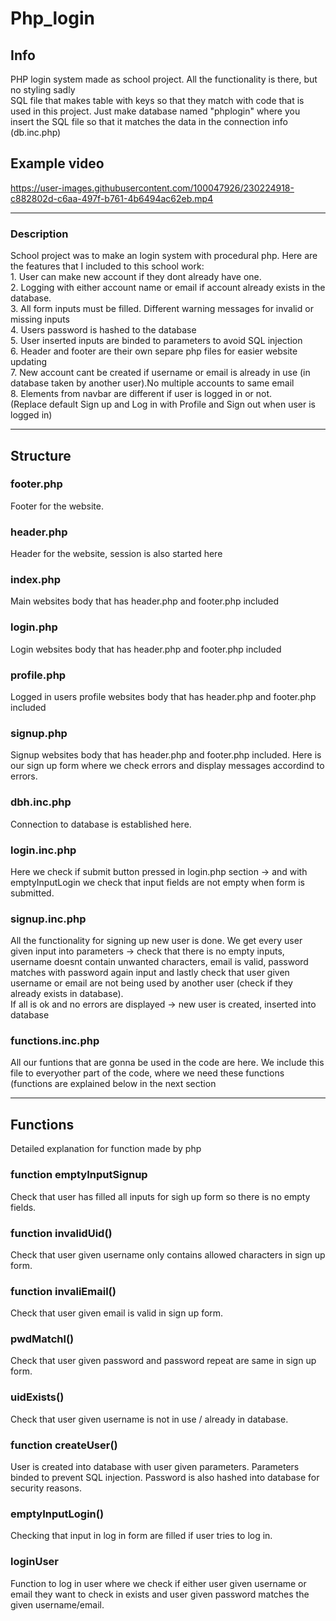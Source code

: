 # Php_login
<h2> Info </h2>
<div>PHP login system made as school project. All the functionality is there, but no styling sadly </div>
<div>SQL file that makes table with keys so that they match with code that is used in this project. Just make database named "phplogin" where you insert the SQL file so that it matches the data in the connection info (db.inc.php) </div>


<h2> Example video</h2>


https://user-images.githubusercontent.com/100047926/230224918-c882802d-c6aa-497f-b761-4b6494ac62eb.mp4


<hr>
<h3>Description </h3>
<div> School project was to make an login system with procedural php. Here are the features that I included to this school work: </div>
<div>1. User can make new account if they dont already have one.</div>
<div>2. Logging with either account name or email if account already exists in the database.</div>
<div>3. All form inputs must be filled. Different warning messages for invalid or missing inputs</div>
<div>4. Users password is hashed to the database</div>
<div>5. User inserted inputs are binded to parameters to avoid SQL injection</div>
<div>6. Header and footer are their own separe php files for easier website updating</div>
<div>7. New account cant be created if username or email is already in use (in database taken by another user).No multiple accounts to same email</div>
<div>8. Elements from navbar are different if user is logged in or not. </div> <div>(Replace default Sign up and Log in with Profile and Sign out when user is logged in)  </div>
<hr>
<h2> Structure </h2>
<h3>footer.php </h3>
<div> Footer for the website.</div>
<h3> header.php</h3>
<div>Header for the website, session is also started here </div>

<h3> index.php</h3>
<div>Main websites body that has header.php and footer.php included</div>

<h3> login.php</h3>
<div>Login websites body that has header.php and footer.php included</div>

<h3> profile.php</h3>
<div>Logged in users profile websites body that has header.php and footer.php included</div>

<h3> signup.php</h3>
<div>Signup websites body that has header.php and footer.php included. Here is our sign up form where we check errors and display messages accordind to errors.</div>

<h3> dbh.inc.php</h3>
<div>Connection to database is established here.</div>

<h3> login.inc.php</h3>
<div>Here we check if submit button pressed in login.php section -> and with emptyInputLogin we check that input fields are not empty when form is submitted. </div>

<h3> signup.inc.php</h3>
<div>All the functionality for signing up new user is done. We get every user given input into parameters -> check that there is no empty inputs, username doesnt contain unwanted characters, email is valid, password matches with password again input and lastly check that user given username or email are not being used by another user (check if they already exists in database). </div>
<div> If all is ok and no errors are displayed -> new user is created, inserted into database </div>

<h3> functions.inc.php</h3>
<div>All our funtions that are gonna be used in the code are here. We include this file to everyother part of the code, where we need these functions (functions are explained below in the next section </div>
<hr>
<h2> Functions </h2>
<div> Detailed explanation for function made by php</div>

<h3> function emptyInputSignup </h3>
<div>Check that user has filled all inputs for sigh up form so there is no empty fields.</div>

<h3> function invalidUid() </h3>
<div>Check that user given username only contains allowed characters in sign up form.</div>

<h3> function invaliEmail() </h3>
<div>Check that user given email is valid in sign up form.</div>

<h3> pwdMatchl() </h3>
<div>Check that user given password and password repeat are same in sign up form.</div>

<h3> uidExists() </h3>
<div>Check that user given username is not in use / already in database.</div>

<h3> function createUser() </h3>
<div>User is created into database with user given parameters. Parameters binded to prevent SQL injection. Password is also hashed into database for security reasons.</div>

<h3> emptyInputLogin()</h3>
<div>Checking that input in log in form are filled if user tries to log in.</div>

<h3>loginUser </h3>
<div> Function to log in user where we check if either user given username or email they want to check in exists and user given password matches the given username/email.</div>
